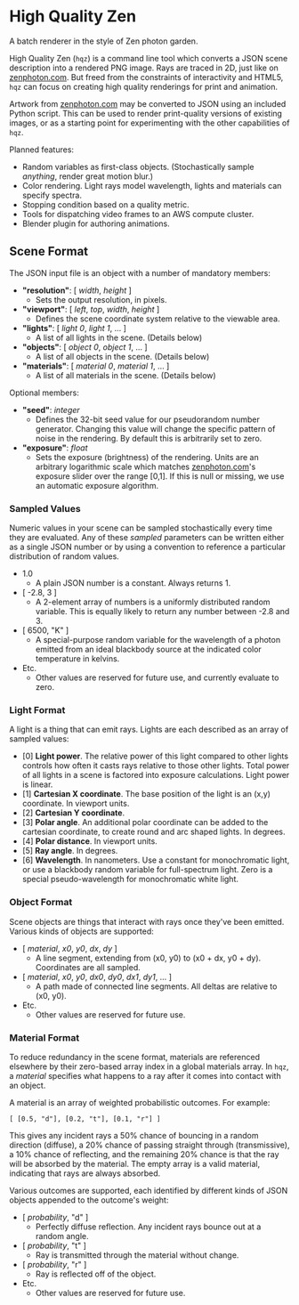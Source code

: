 High Quality Zen
================

A batch renderer in the style of Zen photon garden.

High Quality Zen (`hqz`) is a command line tool which converts a JSON scene description into a rendered PNG image. Rays are traced in 2D, just like on [zenphoton.com](http://zenphoton.com). But freed from the constraints of interactivity and HTML5, `hqz` can focus on creating high quality renderings for print and animation.

Artwork from [zenphoton.com](http://zenphoton.com) may be converted to JSON using an included Python script. This can be used to render print-quality versions of existing images, or as a starting point for experimenting with the other capabilities of `hqz`.

Planned features:

* Random variables as first-class objects. (Stochastically sample *anything*, render great motion blur.)
* Color rendering. Light rays model wavelength, lights and materials can specify spectra.
* Stopping condition based on a quality metric.
* Tools for dispatching video frames to an AWS compute cluster.
* Blender plugin for authoring animations.

Scene Format
------------

The JSON input file is an object with a number of mandatory members:

* **"resolution"**: [ *width*, *height* ]  
	* Sets the output resolution, in pixels.
* **"viewport"**: [ *left*, *top*, *width*, *height* ]
	* Defines the scene coordinate system relative to the viewable area.
* **"lights"**: [ *light 0*, *light 1*, … ]
	* A list of all lights in the scene. (Details below)
* **"objects"**: [ *object 0*, *object 1*, … ]
	* A list of all objects in the scene. (Details below)
* **"materials"**: [ *material 0*, *material 1*, … ]
	* A list of all materials in the scene. (Details below)

Optional members:

* **"seed"**: *integer*
	* Defines the 32-bit seed value for our pseudorandom number generator. Changing this value will change the specific pattern of noise in the rendering. By default this is arbitrarily set to zero.
* **"exposure"**: *float*
    * Sets the exposure (brightness) of the rendering. Units are an arbitrary logarithmic scale which matches [zenphoton.com](http://zenphoton.com)'s exposure slider over the range [0,1]. If this is null or missing, we use an automatic exposure algorithm.

### Sampled Values

Numeric values in your scene can be sampled stochastically every time they are evaluated. Any of these *sampled* parameters can be written either as a single JSON number or by using a convention to reference a particular distribution of random values.

* 1.0
	* A plain JSON number is a constant. Always returns 1.
* [ -2.8, 3 ]
	* A 2-element array of numbers is a uniformly distributed random variable. This is equally likely to return any number between -2.8 and 3.
* [ 6500, "K" ]
    * A special-purpose random variable for the wavelength of a photon emitted from an ideal blackbody source at the indicated color temperature in kelvins. 
* Etc.
	* Other values are reserved for future use, and currently evaluate to zero.	

### Light Format

A light is a thing that can emit rays. Lights are each described as an array of sampled values:

* [0] **Light power**. The relative power of this light compared to other lights controls how often it casts rays relative to those other lights. Total power of all lights in a scene is factored into exposure calculations. Light power is linear.
* [1] **Cartesian X coordinate**. The base position of the light is an (x,y) coordinate. In viewport units.
* [2] **Cartesian Y coordinate**.
* [3] **Polar angle**. An additional polar coordinate can be added to the cartesian coordinate, to create round and arc shaped lights. In degrees.
* [4] **Polar distance**. In viewport units.
* [5] **Ray angle**. In degrees.
* [6] **Wavelength**. In nanometers. Use a constant for monochromatic light, or use a blackbody random variable for full-spectrum light. Zero is a special pseudo-wavelength for monochromatic white light.

### Object Format

Scene objects are things that interact with rays once they've been emitted. Various kinds of objects are supported:

* [ *material*, *x0*, *y0*, *dx*, *dy* ]
	* A line segment, extending from (x0, y0) to (x0 + dx, y0 + dy). Coordinates are all sampled.
* [ *material*, *x0*, *y0*, *dx0*, *dy0*, *dx1*, *dy1*, … ]
	* A path made of connected line segments. All deltas are relative to (x0, y0).
* Etc.
	* Other values are reserved for future use.

### Material Format

To reduce redundancy in the scene format, materials are referenced elsewhere by their zero-based array index in a global materials array. In `hqz`, a *material* specifies what happens to a ray after it comes into contact with an object.

A material is an array of weighted probabilistic outcomes. For example:

	[ [0.5, "d"], [0.2, "t"], [0.1, "r"] ]
	
This gives any incident rays a 50% chance of bouncing in a random direction (diffuse), a 20% chance of passing straight through (transmissive), a 10% chance of reflecting, and the remaining 20% chance is that the ray will be absorbed by the material. The empty array is a valid material, indicating that rays are always absorbed.

Various outcomes are supported, each identified by different kinds of JSON objects appended to the outcome's weight:

* [ *probability*, "d" ]
	* Perfectly diffuse reflection. Any incident rays bounce out at a random angle.
* [ *probability*, "t" ]
	* Ray is transmitted through the material without change.
* [ *probability*, "r" ]
	* Ray is reflected off of the object.
* Etc.
	* Other values are reserved for future use.
